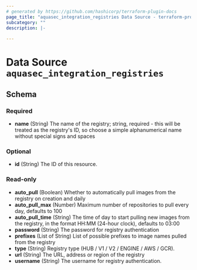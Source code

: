 ```yaml
---
# generated by https://github.com/hashicorp/terraform-plugin-docs
page_title: "aquasec_integration_registries Data Source - terraform-provider-aquasec"
subcategory: ""
description: |-
  
---
```


# Data Source `aquasec_integration_registries`





<!-- schema generated by tfplugindocs -->
## Schema

### Required

- **name** (String) The name of the registry; string, required - this will be treated as the registry's ID, so choose a simple alphanumerical name without special signs and spaces

### Optional

- **id** (String) The ID of this resource.

### Read-only

- **auto_pull** (Boolean) Whether to automatically pull images from the registry on creation and daily
- **auto_pull_max** (Number) Maximum number of repositories to pull every day, defaults to 100
- **auto_pull_time** (String) The time of day to start pulling new images from the registry, in the format HH:MM (24-hour clock), defaults to 03:00
- **password** (String) The password for registry authentication
- **prefixes** (List of String) List of possible prefixes to image names pulled from the registry
- **type** (String) Registry type (HUB / V1 / V2 / ENGINE / AWS / GCR).
- **url** (String) The URL, address or region of the registry
- **username** (String) The username for registry authentication.


